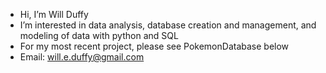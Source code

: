 - Hi, I’m Will Duffy
- I’m interested in data analysis, database creation and management, and modeling of data with python and SQL
- For my most recent project, please see PokemonDatabase below
- Email: will.e.duffy@gmail.com

<!---
willeduffy/willeduffy is a ✨ special ✨ repository because its `README.md` (this file) appears on your GitHub profile.
You can click the Preview link to take a look at your changes.
--->

